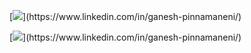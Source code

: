
[![]([https://github.com/Ganesh2409/Gansh2409.git/blob/feature/chat.svg](https://github.com/Ganesh2409/Ganesh2409/blob/94524cb3d3c6afe272d2d800a92740c0e87c5dc1/chat.svg))](https://www.linkedin.com/in/ganesh-pinnamaneni/) 



[![]([https://github.com/Ganesh2409/Ganesh2409.git/blob/feature/github-contribution-grid-snake.svg](https://github.com/Ganesh2409/Ganesh2409/blob/main/github-contribution-grid-snake.svg))](https://www.linkedin.com/in/ganesh-pinnamaneni/)

